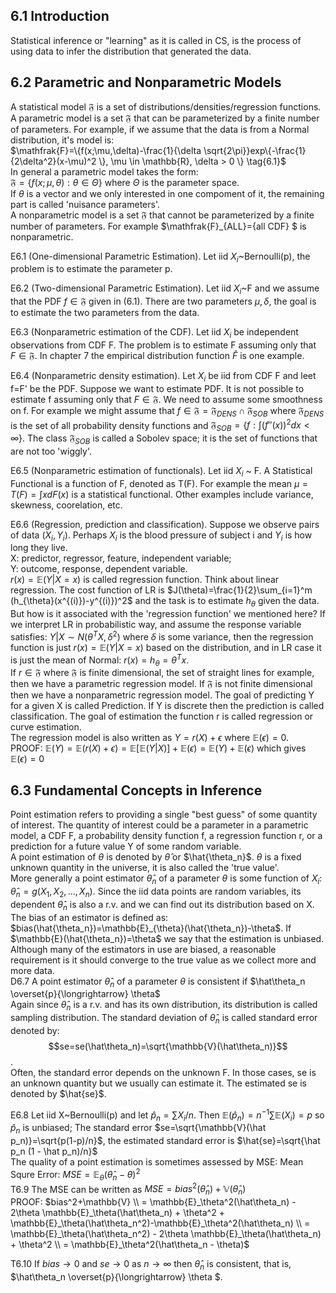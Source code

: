 
## 6.1 Introduction
Statistical inference or "learning" as it is called in CS, is the process of using data to infer the distribution that generated the data.

## 6.2 Parametric and Nonparametric Models
A statistical model $\mathfrak{F}$ is a set of distributions/densities/regression functions. A parametric model is a set $\mathfrak{F}$ that can be parameterized by a finite number of parameters. For example, if we assume that the data is from a Normal distribution, it's model is:  
$\mathfrak{F}=\{f(x;\mu,\delta)-\frac{1}{\delta \sqrt{2\pi}}exp\{-\frac{1}{2\delta^2}(x-\mu)^2 \}, \mu \in \mathbb{R}, \delta > 0 \} \tag{6.1}$  
In general a parametric model takes the form:  
$\mathfrak{F}=\{f(x;\mu,\theta): \theta \in \Theta \}$ where $\Theta$ is the parameter space.  
If $\theta$ is a vector and we only interested in one compoment of it, the remaining part is called 'nuisance parameters'.  
A nonparametric model is a set $\mathfrak{F}$ that cannot be parameterized by a finite number of parameters. For example $\mathfrak{F}_{ALL}={all CDF} $ is nonparametric.   

E6.1 (One-dimensional Parametric Estimation). Let iid $X_i$~Bernoulli(p), the problem is to estimate the parameter p.

E6.2 (Two-dimensional Parametric Estimation). Let iid $X_i$~F and we assume that the PDF $f \in \mathfrak{F}$ given in (6.1). There are two parameters $\mu,\delta$, the goal is to estimate the two parameters from the data.   

E6.3 (Nonparametric estimation of the CDF). Let iid $X_i$ be independent observations from CDF F. The problem is to estimate F assuming only that $F \in \mathfrak{F}$. In chapter 7 the empirical distribution function $\hat{F}$ is one example.    

E6.4 (Nonparametric density estimation). Let $X_i$ be iid from CDF F and leet f=F' be the PDF. Suppose we want to estimate PDF. It is not possible to estimate f assuming only that $F\in \mathfrak{F}$. We need to assume some smoothness on f. For example we might assume that $f \in \mathfrak{F} =\mathfrak{F}_{DENS} \cap \mathfrak{F}_{SOB}$ where $\mathfrak{F}_{DENS}$ is the set of all probability density functions and $\mathfrak{F}_{SOB}=\{ f:\int(f''(x))^2dx < \infty \}$. The class $\mathfrak{F}_{SOB}$ is called a Sobolev space; it is the set of functions that are not too 'wiggly'.  

E6.5 (Nonparametric estimation of functionals). Let iid $X_i$ ~ F. A Statistical Functional is a function of F, denoted as T(F). For example the mean $\mu=T(F)=\int x dF(x)$ is a statistical functional. Other examples include variance, skewness, coorelation, etc.    

E6.6 (Regression, prediction and classification). Suppose we observe pairs of data ($X_i, Y_i$). Perhaps $X_i$ is the blood pressure of subject i and $Y_i$ is how long they live.  
X: predictor, regressor, feature, independent variable;  
Y: outcome, response, dependent variable.  
$r(x)=\mathbb{E}(Y|X=x)$ is called regression function. Think about linear regression. The cost function of LR is $J(\theta)=\frac{1}{2}\sum_{i=1}^m (h_{\theta}(x^{(i)})-y^{(i)})^2$ and the task is to estimate $h_{\theta}$ given the data. But how is it associated with the 'regression function' we mentioned here? If we interpret LR in probabilistic way, and assume the response variable satisfies: $Y|X \sim N(\theta^T X, \delta^2)$ where $\delta$ is some variance, then the regression function is just $r(x)=\mathbb{E}(Y|X=x)$ based on the distribution, and in LR case it is just the mean of Normal: $r(x) = h_{\theta} = \theta^T x$.   
If $r\in\mathfrak{F}$ where $\mathfrak{F}$ is finite dimensional, the set of straight lines for example, then we have a parametric regression model. If $\mathfrak{F}$ is not finite dimensional then we have a nonparametric regression model. The goal of predicting Y for a given X is called Prediction. If Y is discrete then the prediction is called classification. The goal of estimation the function r is called regression or curve estimation.    
The regression model is also written as $Y=r(X)+\epsilon$ where $\mathbb{E}(\epsilon)=0$.   
PROOF: $\mathbb{E}(Y)=\mathbb{E}(r(X)+\epsilon)=\mathbb{E}[\mathbb{E}(Y|X)]+\mathbb{E}(\epsilon)=\mathbb{E}(Y)+\mathbb{E}(\epsilon)$ which gives $\mathbb{E}(\epsilon)=0$   

## 6.3 Fundamental Concepts in Inference  
Point estimation refers to providing a single "best guess" of some quantity of interest. The quantity of interest could be a parameter in a parametric model, a CDF F, a probability density function f, a regression function r, or a prediction for a future value Y of some random variable.  
A point estimation of $\theta$ is denoted by $\hat{\theta}$ or $\hat{\theta_n}$. $\theta$ is a fixed unknown quantity in the universe, it is also called the 'true value'.    
More generally a point estimator $\hat\theta_n$ of a parameter $\theta$ is some function of $X_i$: $\hat\theta_n=g(X_1,X_2,...,X_n)$. Since the iid data points are random variables, its dependent $\hat\theta_n$ is also a r.v. and we can find out its distribution based on X.  
The bias of an estimator is defined as: $bias(\hat{\theta_n})=\mathbb{E}_{\theta}(\hat{\theta_n})-\theta$. If $\mathbb{E}(\hat{\theta_n})=\theta$ we say that the estimation is unbiased. Although many of the estimators in use are biased, a reasonable requirement is it should converge to the true value as we collect more and more data.   
D6.7 A point estimator $\hat\theta_n$ of a parameter $\theta$ is consistent if $\hat\theta_n \overset{p}{\longrightarrow} \theta$  
Again since $\hat\theta_n$ is a r.v. and has its own distribution, its distribution is called sampling distribution. The standard deviation of $\hat\theta_n$ is called standard error denoted by: $$se=se(\hat\theta_n)=\sqrt{\mathbb{V}(\hat\theta_n)}$$.  
Often, the standard error depends on the unknown F. In those cases, se is an unknown quantity but we usually can estimate it. The estimated se is denoted by $\hat{se}$.   

E6.8 Let iid X~Bernoulli(p) and let $\hat p_n = \sum X_i /n$. Then $\mathbb{E}(\hat p_n) = n^{-1} \sum \mathbb{E}(X_i) = p$ so $\hat p_n$ is unbiased; The standard error $se=\sqrt{\mathbb{V}(\hat p_n)}=\sqrt{p(1-p)/n}$, the estimated standard error is $\hat{se}=\sqrt{\hat p_n (1 - \hat p_n)/n}$    
The quality of a point estimation is sometimes assessed by MSE: Mean Squre Error: $MSE=\mathbb{E}_\theta (\hat\theta_n - \theta)^2$   
T6.9 The MSE can be written as $MSE=bias^2(\hat\theta_n)+\mathbb{V}(\hat\theta_n)$  
PROOF: $bias^2+\mathbb{V} \\ = \mathbb{E}_\theta^2(\hat\theta_n) - 2\theta \mathbb{E}_\theta(\hat\theta_n) + \theta^2 + \mathbb{E}_\theta(\hat\theta_n^2)-\mathbb{E}_\theta^2(\hat\theta_n) \\ = \mathbb{E}_\theta(\hat\theta_n^2) - 2\theta \mathbb{E}_\theta(\hat\theta_n) + \theta^2 \\ = \mathbb{E}_\theta^2(\hat\theta_n - \theta)$   

T6.10 If $bias \longrightarrow 0$ and $se \longrightarrow 0$ as $n \longrightarrow \infty$ then $\hat\theta_n$ is consistent, that is, $\hat\theta_n \overset{p}{\longrightarrow} \theta $.   
